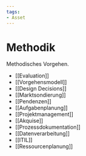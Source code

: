 ```yaml
---
tags:
- Asset
---
```

# Methodik

Methodisches Vorgehen.

* [[Evaluation]]
* [[Vorgehensmodell]]
* [[Design Decisions]]
* [[Marktsondierung]]
* [[Pendenzen]]
* [[Aufgabenplanung]]
* [[Projektmanagement]]
* [[Akquise]]
* [[Prozessdokumentation]]
* [[Datenverarbeitung]]
* [[ITIL]]
* [[Ressourcenplanung]]
